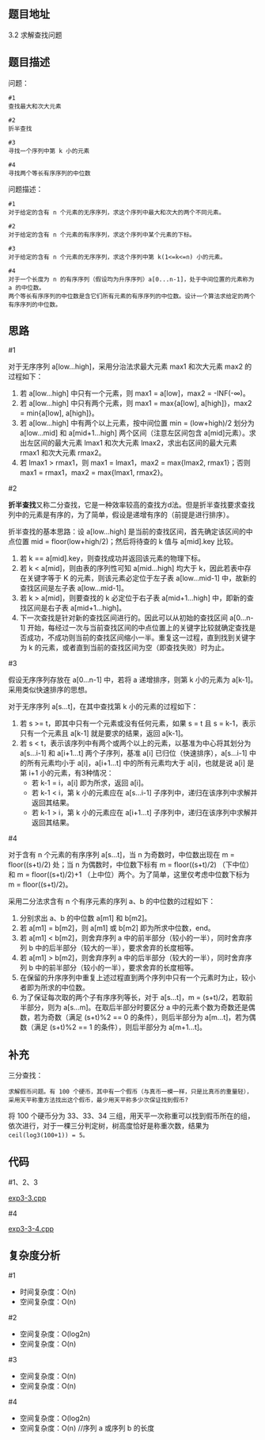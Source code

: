 <!--
 * @Date        : 2020-05-02 20:37:47
 * @LastEditors : anlzou
 * @Github      : https://github.com/anlzou
 * @LastEditTime: 2020-06-02 23:30:47
 * @FilePath    : \algorithm-design\chapters\chapter03-divide-and-conquer\test8-3.md
 * @Describe    : 
 -->
 
## 题目地址
3.2 求解查找问题

## 题目描述

问题：
```
#1
查找最大和次大元素

#2
折半查找

#3
寻找一个序列中第 k 小的元素

#4
寻找两个等长有序序列的中位数
```
问题描述：
```
#1
对于给定的含有 n 个元素的无序序列，求这个序列中最大和次大的两个不同元素。

#2
对于给定的含有 n 个元素的有序序列，求这个序列中某个元素的下标。

#3
对于给定的含有 n 个元素的无序序列，求这个序列中第 k(1<=k<=n) 小的元素。

#4
对于一个长度为 n 的有序序列（假设均为升序序列）a[0...n-1]，处于中间位置的元素称为 a 的中位数。
两个等长有序序列的中位数是含它们所有元素的有序序列的中位数。设计一个算法求给定的两个有序序列的中位数。
```

## 思路
#1 

对于无序序列 a[low...high]，采用分治法求最大元素 max1 和次大元素 max2 的过程如下：
1. 若 a[low...high] 中只有一个元素，则 max1 = a[low]，max2 = -INF(-∞)。
2. 若 a[low...high] 中只有两个元素，则 max1 = max{a[low], a[high]}，max2 = min{a[low], a[high]}。
3. 若 a[low...high] 中有两个以上元素，按中间位置 min = (low+high)/2 划分为 a[low...mid] 和 a[mid+1...high] 两个区间（注意左区间包含 a[mid]元素）。求出左区间的最大元素 lmax1 和次大元素 lmax2，求出右区间的最大元素 rmax1 和次大元素 rmax2。
4. 若 lmax1 > rmax1，则 max1 = lmax1，max2 = max{lmax2, rmax1}；否则 max1 = rmax1，max2 = max{lmax1, rmax2}。

#2

**折半查找**又称二分查找，它是一种效率较高的查找方d法。但是折半查找要求查找列中的元素是有序的，为了简单，假设是递增有序的（前提是进行排序）。

折半查找的基本思路：设 a[low...high] 是当前的查找区间，首先确定该区间的中点位置 mid = floor(low+high/2)；然后将待查的 k 值与 a[mid].key 比较。
1. 若 k == a[mid].key，则查找成功并返回该元素的物理下标。
2. 若 k < a[mid]，则由表的序列性可知 a[mid...high] 均大于 k，因此若表中存在关键字等于 K 的元素，则该元素必定位于左子表 a[low...mid-1] 中，故新的查找区间是左子表 a[low...mid-1]。
3. 若 k > a[mid]，则要查找的 k 必定位于右子表 a[mid+1...high] 中，即新的查找区间是右子表 a[mid+1...high]。
4. 下一次查找是针对新的查找区间进行的。因此可以从初始的查找区间 a[0...n-1] 开始，每经过一次与当前查找区间的中点位置上的关键字比较就确定查找是否成功，不成功则当前的查找区间缩小一半。重复这一过程，直到找到关键字为 k 的元素，或者直到当前的查找区间为空（即查找失败）时为止。 

#3

假设无序序列存放在 a[0...n-1] 中，若将 a 递增排序，则第 k 小的元素为 a[k-1]。采用类似快速排序的思想。

对于无序序列 a[s...t]，在其中查找第 k 小的元素的过程如下：
1. 若 s >= t，即其中只有一个元素或没有任何元素，如果 s = t 且 s = k-1，表示只有一个元素且 a[k-1] 就是要求的结果，返回 a[k-1]。
2. 若 s < t，表示该序列中有两个或两个以上的元素，以基准为中心将其划分为 a[s...i-1] 和 a[i+1...t] 两个子序列，基准 a[i] 已归位（快速排序），a[s...i-1] 中的所有元素均小于 a[i]，a[i+1...t] 中的所有元素均大于 a[i]，也就是说 a[i] 是第 i+1 小的元素，有3种情况：
   - 若 k-1 = i，a[i] 即为所求，返回 a[i]。
   - 若 k-1 < i，第 k 小的元素应在 a[s...i-1] 子序列中，递归在该序列中求解并返回其结果。
   - 若 k-1 > i，第 k 小的元素应在 a[i+1...t] 子序列中，递归在该序列中求解并返回其结果。

#4

对于含有 n 个元素的有序序列 a[s...t]，当 n 为奇数时，中位数出现在 m = floor((s+t)/2) 处；当 n 为偶数时，中位数下标有 m = floor((s+t)/2) （下中位）和 m = floor((s+t)/2)+1 （上中位）两个。为了简单，这里仅考虑中位数下标为 m = floor((s+t)/2)。

采用二分法求含有 n 个有序元素的序列 a、b 的中位数的过程如下：
1. 分别求出 a、b 的中位数 a[m1] 和 b[m2]。
2. 若 a[m1] = b[m2]，则 a[m1] 或 b[m2] 即为所求中位数，end。
3. 若 a[m1] < b[m2]，则舍弃序列 a 中的前半部分（较小的一半），同时舍弃序列 b 中的后半部分（较大的一半），要求舍弃的长度相等。
4. 若 a[m1] > b[m2]，则舍弃序列 a 中的后半部分（较大的一半），同时舍弃序列 b 中的前半部分（较小的一半），要求舍弃的长度相等。
5. 在保留的升序序列中重复上述过程直到两个序列中只有一个元素时为止，较小者即为所求的中位数。
6. 为了保证每次取的两个子有序序列等长，对于 a[s...t]，m = (s+t)/2，若取前半部分，则为 a[s...m]。在取后半部分时要区分 a 中的元素个数为奇数还是偶数，若为奇数（满足 (s+t)%2 == 0 的条件），则后半部分为 a[m...t]，若为偶数（满足 (s+t)%2 == 1 的条件），则后半部分为 a[m+1...t]。

## 补充
三分查找：
```
求解假币问题。有 100 个硬币，其中有一个假币（与真币一模一样，只是比真币的重量轻），
采用天平称重方法找出这个假币，最少用天平称多少次保证找到假币?
```
将 100 个硬币分为 33、33、34 三组，用天平一次称重可以找到假币所在的组，依次进行，对于一棵三分判定树，树高度恰好是称重次数，结果为 <code>ceil(log3(100+1)) = 5。</code>

## 代码
#1、2、3

[exp3-3.cpp](./code/exp3-3.cpp)

#4

[exp3-3-4.cpp](./code/exp3-3-4.cpp)

## 复杂度分析

#1
- 时间复杂度：O(n)
- 空间复杂度：O(n)

#2
- 空间复杂度：O(log2n)
- 空间复杂度：O(n)

#3
- 空间复杂度：O(n)
- 空间复杂度：O(n)

#4
- 空间复杂度：O(log2n)
- 空间复杂度：O(n) //序列 a 或序列 b 的长度